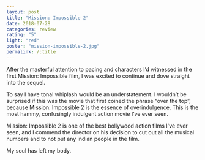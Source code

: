 ```yaml
---
layout: post
title: "Mission: Impossible 2"
date: 2018-07-28
categories: review
rating: "5"
light: "red"
poster: "mission-impossible-2.jpg"
permalink: /:title
---
```



After the masterful attention to pacing and characters I’d witnessed in the first Mission: Impossible film, I was excited to continue and dove straight into the sequel. 

To say I have tonal whiplash would be an understatement. I wouldn’t be surprised if this was the movie that first coined the phrase “over the top”, because Mission: Impossible 2 is the essence of overindulgence. This is the most hammy, confusingly indulgent action movie I’ve ever seen. 

Mission: Impossible 2 is one of the best bollywood action films I've ever seen, and I commend the director on his decision to cut out all the musical numbers and to not put any indian people in the film.

My soul has left my body.
